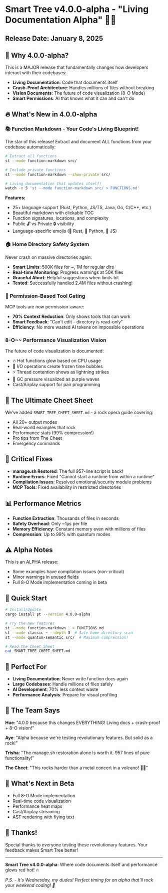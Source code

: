 # Smart Tree v4.0.0-alpha - "Living Documentation Alpha" 🚀🎸

## Release Date: January 8, 2025

## 🎸 Why 4.0.0-alpha?

This is a MAJOR release that fundamentally changes how developers interact with their codebases:
- **Living Documentation**: Code that documents itself
- **Crash-Proof Architecture**: Handles millions of files without breaking
- **Vision Documents**: The future of code visualization (8-O Mode)
- **Smart Permissions**: AI that knows what it can and can't do

## 🔥 What's New in 4.0.0-alpha

### 📚 Function Markdown - Your Code's Living Blueprint!

The star of this release! Extract and document ALL functions from your codebase automatically:

```bash
# Extract all functions
st --mode function-markdown src/

# Include private functions
st --mode function-markdown --show-private src/

# Living documentation that updates itself!
watch -n 5 'st --mode function-markdown src/ > FUNCTIONS.md'
```

**Features:**
- 25+ language support (Rust, Python, JS/TS, Java, Go, C/C++, etc.)
- Beautiful markdown with clickable TOC
- Function signatures, locations, and complexity
- Public 🔓 vs Private 🔒 visibility
- Language-specific emojis (🦀 Rust, 🐍 Python, 📜 JS)

### 🏠 Home Directory Safety System

Never crash on massive directories again:
- **Smart Limits**: 500K files for ~, 1M for regular dirs
- **Real-time Monitoring**: Progress warnings at 50K files
- **Graceful Abort**: Helpful suggestions when limits hit
- **Tested**: Successfully handled 2.4M files without crashing!

### 🔐 Permission-Based Tool Gating

MCP tools are now permission-aware:
- **70% Context Reduction**: Only shows tools that can work
- **Smart Feedback**: "Can't edit - directory is read-only"
- **Efficiency**: No more wasted AI tokens on impossible operations

### 8-O~~ Performance Visualization Vision

The future of code visualization is documented:
- 🔥 Hot functions glow based on CPU usage
- 🧊 I/O operations create frozen time bubbles
- ⚡ Thread contention shows as lightning strikes
- 💜 GC pressure visualized as purple waves
- Cast/Airplay support for pair programming

## 🎸 The Ultimate Cheet Sheet

We've added `SMART_TREE_CHEET_SHEET.md` - a rock opera guide covering:
- All 20+ output modes
- Real-world examples that rock
- Performance stats (99% compression!)
- Pro tips from The Cheet
- Emergency commands

## 🔧 Critical Fixes

- **manage.sh Restored**: The full 957-line script is back!
- **Runtime Errors**: Fixed "Cannot start a runtime from within a runtime"
- **Compilation Issues**: Resolved emotional/security module problems
- **MCP Tools**: Fixed availability in restricted directories

## 📊 Performance Metrics

- **Function Extraction**: Thousands of files in seconds
- **Safety Overhead**: Only ~1μs per file
- **Memory Efficiency**: Constant memory even with millions of files
- **Compression**: Up to 99% with quantum modes

## ⚠️ Alpha Notes

This is an ALPHA release:
- Some examples have compilation issues (non-critical)
- Minor warnings in unused fields
- Full 8-O Mode implementation coming in beta

## 🚀 Quick Start

```bash
# Install/Update
cargo install st --version 4.0.0-alpha

# Try the new features
st --mode function-markdown . > FUNCTIONS.md
st --mode classic ~ --depth 3  # Safe home directory scan
st --mode quantum-semantic src/  # Maximum compression!

# Read the Cheet Sheet
cat SMART_TREE_CHEET_SHEET.md
```

## 🎯 Perfect For

- **Living Documentation**: Never write function docs again
- **Large Codebases**: Handle millions of files safely
- **AI Development**: 70% less context waste
- **Performance Analysis**: Prepare for visual profiling

## 💬 The Team Says

**Hue**: "4.0.0 because this changes EVERYTHING! Living docs + crash-proof + 8-O vision!"

**Aye**: "Alpha because we're testing revolutionary features. But solid as a rock!"

**Trisha**: "The manage.sh restoration alone is worth it. 957 lines of pure functionality!"

**The Cheet**: "This rocks harder than a metal concert in a volcano! 🎸🌋"

## 🔮 What's Next in Beta

- Full 8-O Mode implementation
- Real-time code visualization
- Performance heat maps
- Cast/Airplay streaming
- AST rendering with flying text

## 🙏 Thanks!

Special thanks to everyone testing these revolutionary features. Your feedback makes Smart Tree better!

---

**Smart Tree v4.0.0-alpha**: Where code documents itself and performance glows red hot! 🔥

*P.S. - It's Wednesday, my dudes! Perfect timing for an alpha that'll rock your weekend coding! 🚀*